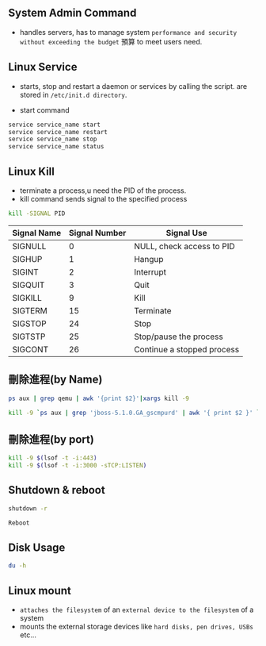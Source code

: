 ## System Admin Command

- handles servers, has to manage system `performance and security without exceeding the budget` 預算 to meet users need.

## Linux Service

- starts, stop and restart a daemon or services by calling the script. are stored in `/etc/init.d directory`.

- start command

```bash
service service_name start
service service_name restart
service service_name stop
service service_name status
```

## Linux Kill

- terminate a process,u need the PID of the process.
- kill command sends signal to the specified process

```bash
kill -SIGNAL PID  
```

|Signal Name|Signal Number|Signal Use                |
|-----------|-------------|--------------------------|
|SIGNULL    |0            |NULL, check access to PID |
|SIGHUP     |1            |Hangup                    |
|SIGINT     |2            |Interrupt                 |
|SIGQUIT    |3            |Quit                      |
|SIGKILL    |9            |Kill                      |
|SIGTERM    |15           |Terminate                 |
|SIGSTOP    |24           |Stop                      |
|SIGTSTP    |25           |Stop/pause the process    |
|SIGCONT    |26           |Continue a stopped process|

## 刪除進程(by Name)

```bash
ps aux | grep qemu | awk '{print $2}'|xargs kill -9

kill -9 `ps aux | grep 'jboss-5.1.0.GA_gscmpurd' | awk '{ print $2 }' ` > /dev/null
```

## 刪除進程(by port)

```bash
kill -9 $(lsof -t -i:443)
kill -9 $(lsof -t -i:3000 -sTCP:LISTEN)
```

## Shutdown & reboot

```bash
shutdown -r
```

```bash
Reboot
```

## Disk Usage

```bash
du -h
```

## Linux mount
-  `attaches the filesystem` of an `external device to the filesystem` of a system
-  mounts the external storage devices like `hard disks, pen drives, USBs` etc...